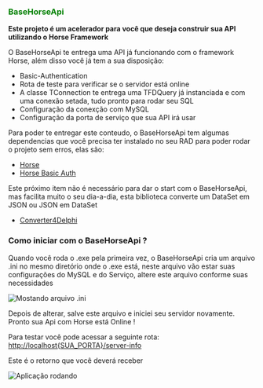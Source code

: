 <!DOCTYPE html>
<html lang="PT-BR">
<head>
    <meta charset="UTF-8">
    <meta http-equiv="X-UA-Compatible" content="IE=edge">
    <meta name="viewport" content="width=device-width, initial-scale=1.0">
</head>
<body>
    <H3 style="color: green;">BaseHorseApi</H3>
    <p style="font-weight: bold;">Este projeto é um acelerador para você que deseja construir sua API utilizando o Horse Framework</p>
    <p>O BaseHorseApi te entrega uma API já funcionando com o framework Horse, além disso você já tem a sua disposição:</p>
    <ul>
        <li>Basic-Authentication</li>
        <li>Rota de teste para verificar se o servidor está online</li>
        <li>A classe TConnection te entrega uma TFDQuery já instanciada e com uma conexão setada, tudo pronto para rodar seu SQL</li>
        <li>Configuração da conexção com MySQL</li>
        <li>Configuração da porta de serviço que sua API irá usar</li> 
    </ul>
    <p>Para poder te entregar este conteudo, o BaseHorseApi tem algumas dependencias que você precisa ter instalado no seu RAD para poder rodar o projeto sem erros, elas são:</p>
    <ul>
        <li><a href="https://github.com/HashLoad/horse" target="_blank"> Horse</a></li>
        <li><a href="https://github.com/HashLoad/horse-basic-auth" target="_blank"> Horse Basic Auth</a></li>
    </ul>
    <p>Este próximo item não é necessário para dar o start com o BaseHorseApi, mas facilita muito o seu dia-a-dia, esta biblioteca converte um DataSet em JSON ou JSON em DataSet</p>
    <ul>
        <li><a href="https://github.com/ezequieljuliano/DataSetConverter4Delphi" target="_blank"> Converter4Delphi</a></li>
    </ul>
    <H3>Como iniciar com o BaseHorseApi ?</H3>
    <p>Quando você roda o .exe pela primeira vez, o BaseHorseApi cria um arquivo .ini no mesmo diretório onde o .exe está, neste arquivo vão estar suas configurações do MySQL e do Serviço, altere este arquivo conforme suas necessidades</p>
    <img src="https://iili.io/17Ny3Q.png" alt="Mostando arquivo .ini">
    <p>Depois de alterar, salve este arquivo e iniciei seu servidor novamente. Pronto sua Api com Horse está Online !</p>
    <p>Para testar você pode acessar a seguinte rota: <a href="http://localhost{SUA_PORTA}/server-info">http://localhost{SUA_PORTA}/server-info</a></p> 
    <p>Este é o retorno que você deverá receber</p>
    <img src="https://iili.io/17Olcl.png" alt="Aplicação rodando">
</body>
</html>




